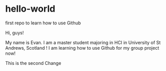# hello-world
first repo to learn how to use Github

Hi, guys! 

My name is Evan. I am a master student majoring in HCI in University of St Andrews, Scotland !
I am learning how to use Github for my group project now! 


This is the second Change 
